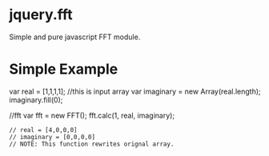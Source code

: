 # jquery.fft
Simple and pure javascript FFT module.

# Simple Example
var real = [1,1,1,1];  //this is input array
var imaginary = new Array(real.length); 
imaginary.fill(0);   

//fft
	var fft = new FFT();
	fft.calc(1, real, imaginary);

	// real = [4,0,0,0]
	// imaginary = [0,0,0,0]
	// NOTE: This function rewrites orignal array.
